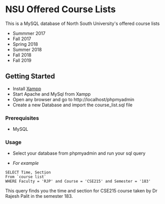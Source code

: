 # NSU Offered Course Lists

This is a MySQL database of North South University's offered course lists

* Summmer 2017
* Fall 2017
* Spring 2018
* Summer 2018
* Fall 2018
* Fall 2019

## Getting Started

* Install [Xampp](https://www.apachefriends.org/index.html)
* Start Apache and MySql from Xampp
* Open any browser and go to http://localhost/phpmyadmin
* Create a new Database and import the course_list.sql file

### Prerequisites

* MySQL

### Usage

* Select your database from phpmyadmin and run your sql query

* *For example*

```
SELECT Time, Section 
From `course list` 
WHERE Faculty = 'RJP' and Course = 'CSE215' and Semester = '183' 
```
This query finds you the time and section for CSE215 course taken by Dr Rajesh Palit in the semester 183.